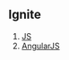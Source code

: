 ## Ignite
1. [JS](https://github.com/R4V3Nn/ignite/tree/master/JS)
2. [AngularJS](https://github.com/R4V3Nn/ignite/tree/master/AngularJS)
